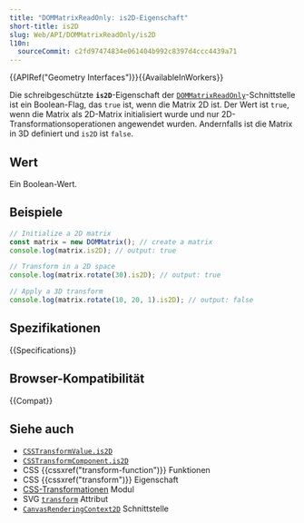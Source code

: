 ```yaml
---
title: "DOMMatrixReadOnly: is2D-Eigenschaft"
short-title: is2D
slug: Web/API/DOMMatrixReadOnly/is2D
l10n:
  sourceCommit: c2fd97474834e061404b992c8397d4ccc4439a71
---
```


{{APIRef("Geometry Interfaces")}}{{AvailableInWorkers}}

Die schreibgeschützte **`is2D`**-Eigenschaft der [`DOMMatrixReadOnly`](/de/docs/Web/API/DOMMatrixReadOnly)-Schnittstelle ist ein Boolean-Flag, das `true` ist, wenn die Matrix 2D ist. Der Wert ist `true`, wenn die Matrix als 2D-Matrix initialisiert wurde und nur 2D-Transformationsoperationen angewendet wurden. Andernfalls ist die Matrix in 3D definiert und `is2D` ist `false`.

## Wert

Ein Boolean-Wert.

## Beispiele

```js
// Initialize a 2D matrix
const matrix = new DOMMatrix(); // create a matrix
console.log(matrix.is2D); // output: true

// Transform in a 2D space
console.log(matrix.rotate(30).is2D); // output: true

// Apply a 3D transform
console.log(matrix.rotate(10, 20, 1).is2D); // output: false
```

## Spezifikationen

{{Specifications}}

## Browser-Kompatibilität

{{Compat}}

## Siehe auch

- [`CSSTransformValue.is2D`](/de/docs/Web/API/CSSTransformValue/is2D)
- [`CSSTransformComponent.is2D`](/de/docs/Web/API/CSSTransformComponent/is2D)
- CSS {{cssxref("transform-function")}} Funktionen
- CSS {{cssxref("transform")}} Eigenschaft
- [CSS-Transformationen](/de/docs/Web/CSS/CSS_transforms) Modul
- SVG [`transform`](/de/docs/Web/SVG/Reference/Attribute/transform) Attribut
- [`CanvasRenderingContext2D`](/de/docs/Web/API/CanvasRenderingContext2D) Schnittstelle
